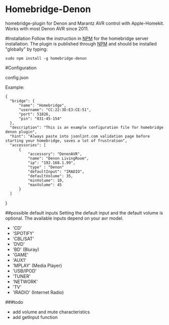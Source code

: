 # Homebridge-Denon
homebridge-plugin for Denon and Marantz AVR control with Apple-Homekit. Works with most Denon AVR since 2011.

#Installation
Follow the instruction in [NPM](https://www.npmjs.com/package/homebridge) for the homebridge server installation. The plugin is published through [NPM](https://www.npmjs.com/package/homebridge-denon) and should be installed "globally" by typing:

    sudo npm install -g homebridge-denon

#Configuration

config.json

Example:
    
    {
      "bridge": {
          "name": "Homebridge",
          "username": "CC:22:3D:E3:CE:51",
          "port": 51826,
          "pin": "031-45-154"
      },
      "description": "This is an example configuration file for homebridge denon plugin",
      "hint": "Always paste into jsonlint.com validation page before starting your homebridge, saves a lot of frustration",
      "accessories": [
          {
              "accessory": "DenonAVR",
              "name": "Denon LivingRoom",
              "ip": "192.168.1.99",
              "type" : "Denon"
              "defaultInput": "IRADIO",
              "defaultVolume": 35,
              "minVolume": 10,
              "maxVolume": 45
          }
      ]
  }
  
##possible default inputs
Setting the default input and the default volume is optional. The available inputs depend on your avr model.

- 'CD'
- 'SPOTIFY'
- 'CBL/SAT'
- 'DVD'
- 'BD' (Bluray)
- 'GAME'
- 'AUX1'
- 'MPLAY' (Media Player)
- 'USB/IPOD'
- 'TUNER'
- 'NETWORK'
- 'TV'
- 'IRADIO' (Internet Radio)


###todo
- add volume and mute characteristics
- add getInput function 
